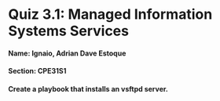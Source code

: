 # Quiz 3.1: Managed Information Systems Services

#### Name: Ignaio, Adrian Dave Estoque
#### Section: CPE31S1
#### Create a playbook that installs an vsftpd server.
